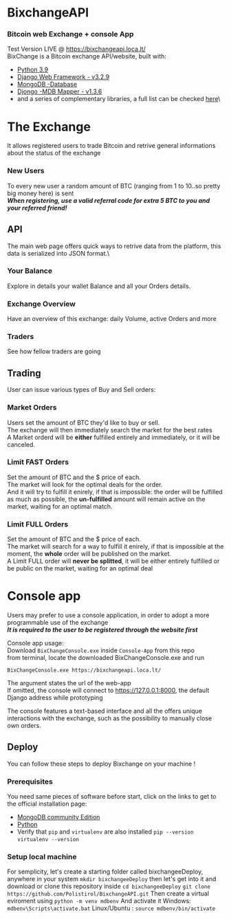 # BixchangeAPI
### Bitcoin web Exchange + console App


Test Version LIVE @ https://bixchangeapi.loca.lt/
\
BixChange is a Bitcoin exchange API/website, built with:
- [Python 3.9](https://www.python.org/downloads/release/python-391/)
- [Django Web Framework - v3.2.9](https://www.djangoproject.com/)
- [MongoDB -Database](https://www.mongodb.com/) 
- [Djongo -MDB Mapper - v1.3.6](https://www.djongomapper.com/)
- and a series of complementary libraries, a full list can be checked [here](requirements.txt)\

# The Exchange

It allows registered users to trade Bitcoin and retrive general informations about the status of the exchange
### New Users
To every new user a random amount of BTC (ranging from 1 to 10..so pretty big money here) is sent\
***When registering, use a valid referral code for extra 5 BTC to you and your referred friend!***

## API 
The main web page offers quick ways to retrive data from the platform, this data is serialized into JSON format.\
### Your Balance
Explore in details your wallet Balance and all your Orders details.
### Exchange Overview
Have an overview of this exchange: daily Volume, active Orders and more
### Traders
See how fellow traders are going
## Trading
User can issue various types of Buy and Sell orders:

### Market Orders
Users set the amount of BTC they'd like to buy or sell.\
The exchange will then immediately search the market for the best rates\
A Market orderd will be **either** fulfilled entirely and immediately, or it will be canceled.
### Limit FAST Orders
Set the amount of BTC and the $ price of each.\
The market will look for the optimal deals for the order.\
And it will try to fulfill it enirely, if that is impossible: the order will be fulfilled as much as possible, the **un-fulfilled** amount will remain active on the market, waiting for an optimal match.
### Limit FULL Orders
Set the amount of BTC and the $ price of each.\
The market will search for a way to fulfill it enirely, if that is impossible at the moment, the **whole** order will be published on the market.\
A Limit FULL order will **never be splitted**, it will be either entirely fulfilled or be public on the market, waiting for an optimal deal

# Console app
Users may prefer to use a console application, in order to adopt a more programmable use of the exchange\
***It is required to the user to be registered through the website first***

Console app usage:\
Download `BixChangeConsole.exe` inside `Console-App` from this repo\
from terminal, locate the downloaded BixChangeConsole.exe and run

```
BixChangeConsole.exe https://bixchangeapi.loca.lt/
```
The argument states the url of the web-app\
If omitted, the console will connect to https://127.0.0.1:8000, the default Django address while prototyping


The console features a text-based interface and all the offers unique interactions with the exchange, such as the possibility to manually close own orders.

 ## Deploy
 You can follow these steps to deploy Bixchange on your machine !
### Prerequisites
You need same pieces of software before start, click on the links to get to the official installation page:
- [MongoDB community Edition](https://docs.mongodb.com/manual/installation/)
- [Python](https://www.python.org/downloads)
- Verify that `pip` and `virtualenv` are also installed
 ```pip --version```
 ```virtualenv --version```

### Setup local machine
For semplicity, let's create a starting folder called bixchangeeDeploy, anywhere in your system
```mkdir bixchangeeDeploy```
then let's get into it and download or clone this repository inside
```cd bixchangeeDeploy```
```git clone https://github.com/Polistirol/BixchangeAPI.git```
Then create a virtual eviroment using
```python -m venv mdbenv```
And activate it
Windows:``` mdbenv\Scripts\activate.bat```
Linux/Ubuntu : ```source mdbenv/bin/activate```

